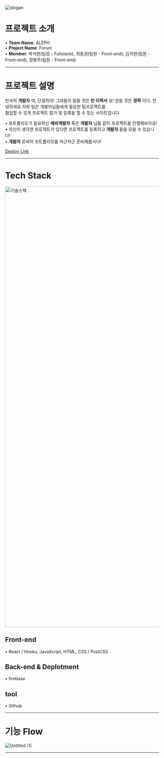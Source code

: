 ![slogan](https://user-images.githubusercontent.com/68820161/106747893-d409aa80-6667-11eb-9ee3-649e2235eb21.png)

# 프로젝트 소개
• __Team Name__: ALEPH<br/>
• __Project Name__: Forum<br/>
• __Member__: 박석현(팀장 - Fullstack), 최중권(팀원 - Front-end), 김지현(팀원 - Front-end), 정병주(팀원 - Front-end)
***
# 프로젝트 설명
만국의 __개발자__ 여, 단결하라! 그대들이 잃을 것은 __빈 이력서__ 요! 얻을 것은 __경력__ 이다. 안녕하세요 저희 팀은 개발자님들에게 필요한 팀프로젝트를 <br/>협업할 수 있게 프로젝트 참가 및 등록을 할 수 있는 사이트입니다.

• 포트폴리오가 필요하신 __예비계발자__ 혹은 __개발자__ 님들 같이 프로젝트를 진행해보아요!<br/>
• 자신이 생각한 프로젝트가 있다면 프로젝트를 등록하고 __개발자__ 들을 모을 수 있습니다!<br/>
• __개발자__ 로써의 포트폴리오를 차근차근 준비해봅시다!

[Deploy Link](https://forumproject-4b177.web.app/)

***
# Tech Stack
<img width="1440" alt="기술스택" src="https://user-images.githubusercontent.com/68820161/106749161-842be300-6669-11eb-8e3f-fc06849cb57f.png">

## Front-end
• React / Hooks, JavaScript, HTML, CSS / PostCSS
## Back-end & Deplotment
• firebase
## tool
• Github
***

# 기능 Flow

![Untitled (1)](https://user-images.githubusercontent.com/68820161/106749642-22b84400-666a-11eb-96ab-1d8b8cfc7158.jpg)

***
